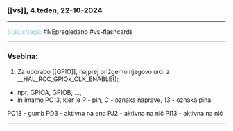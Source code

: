 ### [[vs]], 4.teden, 22-10-2024
---

<font color="#92cddc">Status/tags:</font> #NEpregledano #vs-flashcards 

---

### Vsebina:

1) Za uporabo [[GPIO]], najprej prižgemo njegovo uro.
	z __HAL_RCC_GPIOx_CLK_ENABLE();

- npr. GPIOA, GPIOB, ..., 
- in imamo PC13, kjer je P - pin, C - oznaka naprave, 13 - oznaka pina.

PC13 - gumb
PD3 - aktivna na ena
PJ2 - aktivna na nič
PI13 - aktivna na nič



---
